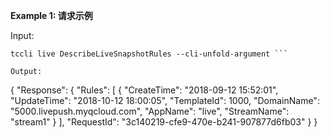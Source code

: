 **Example 1: 请求示例**



Input: 

```
tccli live DescribeLiveSnapshotRules --cli-unfold-argument ```

Output: 
```
{
    "Response": {
        "Rules": [
            {
                "CreateTime": "2018-09-12 15:52:01",
                "UpdateTime": "2018-10-12 18:00:05",
                "TemplateId": 1000,
                "DomainName": "5000.livepush.myqcloud.com",
                "AppName": "live",
                "StreamName": "stream1"
            }
        ],
        "RequestId": "3c140219-cfe9-470e-b241-907877d6fb03"
    }
}
```

